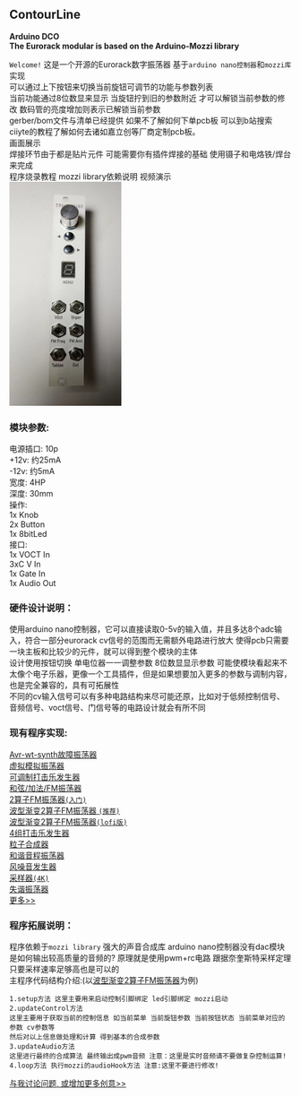 ## ContourLine 
__Arduino DCO__  
__The Eurorack modular is based on the Arduino-Mozzi library__

`Welcome!` 这是一个开源的Eurorack数字振荡器 基于`arduino nano控制器`和`mozzi库`实现  
可以通过上下按钮来切换当前旋钮可调节的功能与参数列表  
当前功能通过8位数显来显示 当旋钮拧到旧的参数附近 才可以解锁当前参数的修改 数码管的亮度增加则表示已解锁当前参数  
gerber/bom文件与清单已经提供 如果不了解如何下单pcb板 可以到b站搜索ciiyte的教程了解如何去诸如嘉立创等厂商定制pcb板。  
画面展示  
焊接环节由于都是贴片元件 可能需要你有插件焊接的基础 使用镊子和电烙铁/焊台来完成  
程序烧录教程 mozzi library依赖说明 视频演示  
<img src="Hardware/img/面板效果图2.jpg" height=400 width=200>

### 模块参数:
电源插口: 10p  
+12v: 约25mA  
-12v: 约5mA  
宽度: 4HP  
深度: 30mm  
操作:  
1x Knob  
2x Button  
1x 8bitLed  
接口:  
1x VOCT In  
3xC V In  
1x Gate In  
1x Audio Out  

### 硬件设计说明：
使用arduino nano控制器，它可以直接读取0-5v的输入值，并且多达8个adc输入，符合一部分eurorack cv信号的范围而无需额外电路进行放大 使得pcb只需要一块主板和比较少的元件，就可以得到整个模块的主体  
设计使用按钮切换 单电位器一一调整参数 8位数显显示参数 可能使模块看起来不太像个电子乐器，更像一个工具插件，但是如果想要加入更多的参数与调制内容，也是完全兼容的，具有可拓展性  
不同的cv输入信号可以有多种电路结构来尽可能还原，比如对于低频控制信号、音频信号、voct信号、门信号等的电路设计就会有所不同

### 现有程序实现:
[Avr-wt-synth故障振荡器](Software/Avr-wt-synth/readme.md "Software/Avr-wt-synth/")  
[虚拟模拟振荡器](Software/AnalogWave/readme.md "Software/AnalogWave/")  
[可调制打击乐发生器](Software/DrumVoltrixion/readme.md "Software/DrumVoltrixion/")  
[和弦/加法/FM振荡器](Software/FmAddChordDCO/readme.md "Software/FmAddChordDCO/")  
[2算子FM振荡器`(入门)`](Software/FmDCO/readme.md "Software/FmDCO/")  
[波型渐变2算子FM振荡器 `(推荐)`](Software/FmWsWtDCO/readme.md "Software/FmWsWtDCO/")  
[波型渐变2算子FM振荡器`(lofi版)`](Software/FmWsWtDCOfor168p/readme.md "Software/FmWsWtDCOfor168p/")  
[4组打击乐发生器](Software/FourTrekPerc/readme.md "Software/FourTrekPerc/")  
[粒子合成器](Software/Granular/readme.md "Software/Granular/")  
[和谐音程振荡器](Software/HarmonicOSC/readme.md "Software/HarmonicOSC/")  
[风噪音发生器](Software/NoiseWindy/readme.md "Software/NoiseWindy/")  
[采样器`(4K)`](Software/Sampler/readme.md "Software/Sampler/")  
[失谐振荡器](Software/Swarmduino/readme.md "Software/Swarmduino/")  
[更多>>](https://github.com/lechenghhh/ContourLine/tree/master/Software "https://github.com/lechenghhh/ContourLine/tree/master/Software")

### 程序拓展说明：
程序依赖于`mozzi library` 强大的声音合成库
arduino nano控制器没有dac模块 是如何输出较高质量的音频的? 原理就是使用pwm+rc电路 跟据奈奎斯特采样定理只要采样速率足够高也是可以的  
主程序代码结构介绍:(以[波型渐变2算子FM振荡器](Software/FmWsWtDCO/readme.md "Software/FmWsWtDCO/readme.md")为例)  

    1.setup方法 这里主要用来启动控制引脚绑定 led引脚绑定 mozzi启动
    2.updateControl方法
    这里主要用于获取当前的控制信息 如当前菜单 当前旋钮参数 当前按钮状态 当前菜单对应的参数 cv参数等
    然后对以上信息做处理和计算 得到基本的合成参数
    3.updateAudio方法
    这里进行最终的合成算法 最终输出成pwm音频 注意：这里是实时音频请不要做复杂控制运算!
    4.loop方法 执行mozzi的audioHook方法 注意:这里不要进行修改!


<a href="https://github.com/lechenghhh/ContourLine/issues">与我讨论问题, 或增加更多创意>></a>
